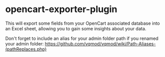 # opencart-exporter-plugin

This will export some fields from your OpenCart associated database into an Excel sheet, allowing you to gain some insights about your data. 

Don't forget to include an alias for your admin folder path if you renamed your admin folder: 
https://github.com/vqmod/vqmod/wiki/Path-Aliases-(pathReplaces.php)
